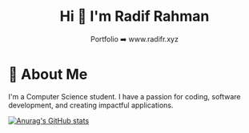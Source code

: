 <h1 align="center">Hi 👋 I'm Radif Rahman</h1>

   <div align="center">
  Portfolio ➡️ www.radifr.xyz
    </div>

# 💫 About Me
I'm a Computer Science student. I have a passion for coding, software development, and creating impactful applications.



[![Anurag's GitHub stats](https://github-readme-stats.vercel.app/api?username=radifical)](https://github.com/anuraghazra/github-readme-stats)

